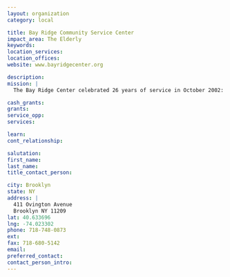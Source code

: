 ```yaml
---
layout: organization
category: local

title: Bay Ridge Community Service Center
impact_area: The Elderly
keywords: 
location_services: 
location_offices: 
website: www.bayridgecenter.org

description: 
mission: |
  The Bay Ridge Center celebrated 26 years of service in October 2002: over a quarter century of commitment to excellence in providing community-based services. It's mission remained unchanged: to improve the quality of life for the area's senior population, assist the needy and stabilize those most at risk in their homes and neighborhood. Over the last year, the Bay Ridge Center provided an array of services to an unduplicated count of 12,972 individuals. (Of this population, 10,701 were senior citizens and 2,271 were under the age 60). 

cash_grants: 
grants: 
service_opp: 
services: 

learn: 
cont_relationship: 

salutation: 
first_name: 
last_name: 
title_contact_person: 

city: Brooklyn
state: NY
address: |
  411 Ovington Avenue  
  Brooklyn NY 11209
lat: 40.633696
lng: -74.023302
phone: 718-748-0873
ext: 
fax: 718-680-5142
email: 
preferred_contact: 
contact_person_intro: 
---
```

